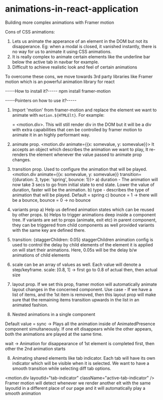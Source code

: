 # animations-in-react-application
Building more complex animations with Framer motion

Cons of CSS animations:
1. Lets us animate the apperance of an element in the DOM but not its disapperance. Eg: when a modal is closed, it vanished instantly, there is no way for us to animate it using CSS animations.
2. It is really complex to animate certain elements like the underline bar below the active tab in navbar for example.
3. Difficult to achieve realistic look and feel of certain animations


To overcome these cons, we move towards 3rd party libraries like Framer motion which is an powerful animation library for react

-----How to install it?-----
npm install framer-motion

-----Pointers on how to use it?-----
1. Import 'motion' from framer-motion and replace the element we want to animate with `motion.${HTMLElt}`. For example: <div> = <motion.div>. This will still render div in the DOM but it will be a div with extra capabilities that cen be controlled by framer motion to animate it in an highly performant way.

2. animate prop. <motion.div animate={{x: somevalue, y: somevalue}}>
It accepts an object which describes the animation we want to play, It re-renders the element whenever the value passed to animate prop changes.

3. transition prop. Used to configure the animation that will be played.
<motion.div animate={{x: somevalue, y: somevalue}} transition={{duration: 3, type: 'spring', bounce: 1}}>
a) duration - The animation will now take 3 secs to go from initial state to end state. Lower the value of duration, faster will be the animation.
b) type - describes the type of animation that will be played. Default = spring
c) bounce = 1 -> there will be a bounce, bounce = 0 -> no bounce

3. variants prop
a) Help us defined animation states which can be reused by other props.
b) Helps to trigger animations deep inside a component tree. If variants are set to props (animate, exit etc) in parent component, they can be triggered from child components as well provided variants with the same key are defined there.

4. transition: {staggerChildren: 0.05}
staggerChildren animation config is used to control the delay by child elements of the element it is applied on will start their animations. Here, 0.05s will be the delay b/w animations of child elements

5. scale can be an array of values as well. Each value will denote a step/keyframe.
scale: [0.8, 1] -> first go to 0.8 of actual then, then actual size

6. layout prop. If we set this prop, framer motion will automatically animate layout changes in the concerned component.
Use case - If we have a list of items, and the 1st item is removed, then this layout prop will make sure that the remaining items transition upwards in the list in an animated fashion.

7. Nested animations in a single component
<AnimatedPresence mode="wait">
Default value = sync -> Plays all the animation inside of AnimatedPresence component simultaneously. If one elt disappears while the other appears, both the animations are played at the same time.

wait -> Animation for disappearance of 1st element is completed first, then other the 2nd animation starts

8. Animating shared elements like tab indicator. Each tab will have its own indicator which will be visible when it is selected. We want to have a smooth transition while selecting diff tab options.

<motion.div layoutId="tab-indicator" className="active-tab-indicator" />
Framer motion will detect whenever we render another elt with the same layoutId in a different place of our page and it will automatically play a smooth animation
